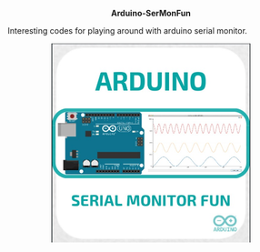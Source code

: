 <p align="center"><b>Arduino-SerMonFun</b></p>

Interesting codes for playing around with arduino serial monitor.

<p align="center">
<img width="350" height="350" src=/schematics/ArduinoSerialMonitorFun.jpg>
  </p>
